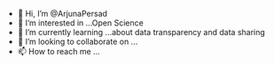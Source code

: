 - 👋 Hi, I’m @ArjunaPersad
- 👀 I’m interested in ...Open Science
- 🌱 I’m currently learning ...about data transparency and data sharing
- 💞️ I’m looking to collaborate on ...
- 📫 How to reach me ...

<!---
ArjunaPersad/ArjunaPersad is a ✨ special ✨ repository because its `README.md` (this file) appears on your GitHub profile.
You can click the Preview link to take a look at your changes.
--->
